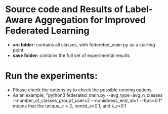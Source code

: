 # Source code and Results of Label-Aware Aggregation for Improved Federated Learning

- **src folder:** contains all classes, with federeted_main.py as a starting point
- **save folder:** contains the full set of experimental results 


# Run the experiments:
- Please check the options.py to check the possible running options
- As an example, "python3 federated_main.py --avg_type=avg_n_classes --number_of_classes_group1_user=2 --noniidness_end_id=1 --frac=0.1" means that the unique_c = 2, noniid_s=0.1, and k_r=0.1 

